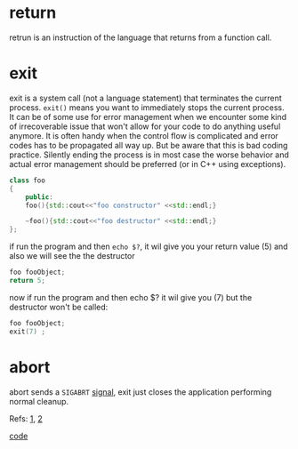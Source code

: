 # return
retrun is an instruction of the language that returns from a function call.
# exit
exit is a system call (not a language statement) that terminates the current process. `exit()` means you want to immediately stops the current process. It can be of some use for
error management when we encounter some kind of irrecoverable issue that won't allow for your code to do anything useful anymore. 
It is often handy when the control flow is complicated and error codes has to be propagated all way up. But be aware that this is bad coding practice. 
Silently ending the process is in most case the worse behavior and actual error management should be preferred (or in C++ using exceptions).

```cpp
class foo
{
    public:
    foo(){std::cout<<"foo constructor" <<std::endl;}

    ~foo(){std::cout<<"foo destructor" <<std::endl;}
};
```

if run the program and then `echo $?`, it wil give you your return value (5) and also we will see the the destructor
```cpp
foo fooObject;
return 5;
```
now if run the program and then echo $?  it wil give you (7) but the destructor won't be called:

```cpp
foo fooObject;
exit(7) ;
```
# abort
abort sends a `SIGABRT` [signal](signals.md), exit just closes the application performing normal cleanup.


Refs: [1](https://en.cppreference.com/w/cpp/utility/program/abort), [2](https://stackoverflow.com/questions/397075/what-is-the-difference-between-exit-and-abort)

[code](../src/return_abort_exit.cpp)

